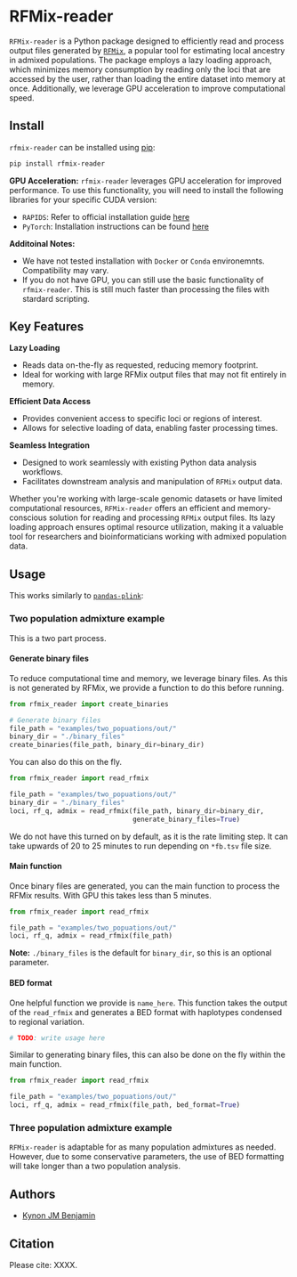 # RFMix-reader
`RFMix-reader` is a Python package designed to efficiently read and process output 
files generated by [`RFMix`](https://github.com/slowkoni/rfmix), 
a popular tool for estimating local ancestry in admixed 
populations. The package employs a lazy loading approach, which minimizes memory 
consumption by reading only the loci that are accessed by the user, rather than 
loading the entire dataset into memory at once. Additionally, we leverage GPU
acceleration to improve computational speed.

## Install
`rfmix-reader` can be installed using [pip](https://pypi.python.org/pypi/pip):

```bash
pip install rfmix-reader
```

**GPU Acceleration:**
`rfmix-reader` leverages GPU acceleration for improved performance. To use this
functionality, you will need to install the following libraries for your specific
CUDA version:
- `RAPIDS`: Refer to official installation guide [here](https://docs.rapids.ai/install)
- `PyTorch`: Installation instructions can be found [here](https://pytorch.org/)

**Additoinal Notes:** 
- We have not tested installation with `Docker` or `Conda` environemnts. Compatibility may vary.
- If you do not have GPU, you can still use the basic functionality of `rfmix-reader`. This is still much faster than processing the files with stardard scripting.


## Key Features

**Lazy Loading**
- Reads data on-the-fly as requested, reducing memory footprint.
- Ideal for working with large RFMix output files that may not fit entirely in memory.

**Efficient Data Access**
- Provides convenient access to specific loci or regions of interest.
- Allows for selective loading of data, enabling faster processing times.

**Seamless Integration**
- Designed to work seamlessly with existing Python data analysis workflows.
- Facilitates downstream analysis and manipulation of `RFMix` output data.

Whether you're working with large-scale genomic datasets or have limited 
computational resources, `RFMix-reader` offers an efficient and memory-conscious 
solution for reading and processing `RFMix` output files. Its lazy loading approach 
ensures optimal resource utilization, making it a valuable tool for researchers 
and bioinformaticians working with admixed population data.

## Usage
This works similarly to [`pandas-plink`]():

### Two population admixture example
This is a two part process.

#### Generate binary files
To reduce computational time and memory, we leverage binary files.
As this is not generated by RFMix, we provide a function to do
this before running.
```python
from rfmix_reader import create_binaries

# Generate binary files
file_path = "examples/two_popuations/out/"
binary_dir = "./binary_files"
create_binaries(file_path, binary_dir=binary_dir)
```

You can also do this on the fly.

```python
from rfmix_reader import read_rfmix

file_path = "examples/two_popuations/out/"
binary_dir = "./binary_files"
loci, rf_q, admix = read_rfmix(file_path, binary_dir=binary_dir,
                               generate_binary_files=True)
```

We do not have this turned on by default, as it is the
rate limiting step. It can take upwards of 20 to 25 minutes
to run depending on `*fb.tsv` file size.

#### Main function
Once binary files are generated, you can the main function
to process the RFMix results. With GPU this takes less than
5 minutes.

```python
from rfmix_reader import read_rfmix

file_path = "examples/two_popuations/out/"
loci, rf_q, admix = read_rfmix(file_path) 
```
**Note:** `./binary_files` is the default for `binary_dir`, 
so this is an optional parameter.

#### BED format
One helpful function we provide is `name_here`. This function
takes the output of the `read_rfmix` and generates a BED format
with haplotypes condensed to regional variation. 

```python
# TODO: write usage here
```

Similar to generating binary files, this can also be done
on the fly within the main function.

```python
from rfmix_reader import read_rfmix

file_path = "examples/two_popuations/out/"
loci, rf_q, admix = read_rfmix(file_path, bed_format=True)
```

### Three population admixture example
`RFMix-reader` is adaptable for as many population admixtures as
needed. However, due to some conservative parameters, the use
of BED formatting will take longer than a two population analysis.

## Authors
* [Kynon JM Benjamin](https://github.com/Krotosbenjamin)

## Citation

Please cite: XXXX.
